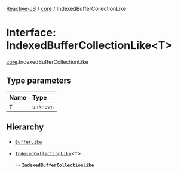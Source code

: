 [Reactive-JS](../README.md) / [core](../modules/core.md) / IndexedBufferCollectionLike

# Interface: IndexedBufferCollectionLike<T\>

[core](../modules/core.md).IndexedBufferCollectionLike

## Type parameters

| Name | Type |
| :------ | :------ |
| `T` | `unknown` |

## Hierarchy

- [`BufferLike`](core.BufferLike.md)

- [`IndexedCollectionLike`](core.IndexedCollectionLike.md)<`T`\>

  ↳ **`IndexedBufferCollectionLike`**
